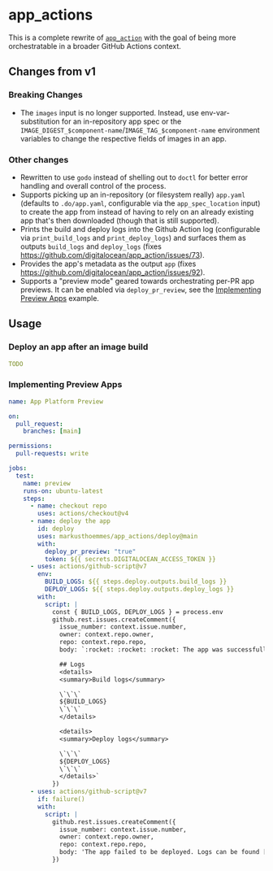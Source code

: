 # app_actions

This is a complete rewrite of [`app_action`](https://github.com/digitalocean/app_action) with the goal of being more orchestratable in a broader GitHub Actions context.

## Changes from v1

### Breaking Changes

- The `images` input is no longer supported. Instead, use env-var-substitution for an in-repository app spec or the `IMAGE_DIGEST_$component-name`/`IMAGE_TAG_$component-name` environment variables to change the respective fields of images in an app.

### Other changes

- Rewritten to use `godo` instead of shelling out to `doctl` for better error handling and overall control of the process.
- Supports picking up an in-repository (or filesystem really) `app.yaml` (defaults to `.do/app.yaml`, configurable via the `app_spec_location` input) to create the app from instead of having to rely on an already existing app that's then downloaded (though that is still supported).
- Prints the build and deploy logs into the Github Action log (configurable via `print_build_logs` and `print_deploy_logs`) and surfaces them as outputs `build_logs` and `deploy_logs` (fixes https://github.com/digitalocean/app_action/issues/73).
- Provides the app's metadata as the output `app` (fixes https://github.com/digitalocean/app_action/issues/92).
- Supports a "preview mode" geared towards orchestrating per-PR app previews. It can be enabled via `deploy_pr_review`, see the [Implementing Preview Apps](#implementing-preview-apps) example.

## Usage

### Deploy an app after an image build

```yaml
TODO
```

### Implementing Preview Apps

```yaml
name: App Platform Preview

on:
  pull_request:
    branches: [main]

permissions:
  pull-requests: write

jobs:
  test:
    name: preview
    runs-on: ubuntu-latest
    steps:
      - name: checkout repo
        uses: actions/checkout@v4
      - name: deploy the app
        id: deploy
        uses: markusthoemmes/app_actions/deploy@main
        with:
          deploy_pr_preview: "true"
          token: ${{ secrets.DIGITALOCEAN_ACCESS_TOKEN }}
      - uses: actions/github-script@v7
        env:
          BUILD_LOGS: ${{ steps.deploy.outputs.build_logs }}
          DEPLOY_LOGS: ${{ steps.deploy.outputs.deploy_logs }}
        with:
          script: |
            const { BUILD_LOGS, DEPLOY_LOGS } = process.env
            github.rest.issues.createComment({
              issue_number: context.issue.number,
              owner: context.repo.owner,
              repo: context.repo.repo,
              body: `:rocket: :rocket: :rocket: The app was successfully deployed at ${{ fromJson(steps.deploy.outputs.app).live_url }}.

              ## Logs
              <details>
              <summary>Build logs</summary>

              \`\`\`
              ${BUILD_LOGS}
              \`\`\`
              </details>

              <details>
              <summary>Deploy logs</summary>

              \`\`\`
              ${DEPLOY_LOGS}
              \`\`\`
              </details>`
            })
      - uses: actions/github-script@v7
        if: failure()
        with:
          script: |
            github.rest.issues.createComment({
              issue_number: context.issue.number,
              owner: context.repo.owner,
              repo: context.repo.repo,
              body: 'The app failed to be deployed. Logs can be found [here](https://github.com/${{ github.repository }}/actions/runs/${{ github.run_id }}).'
            })
```
